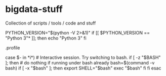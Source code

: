 # bigdata-stuff
Collection of scripts / tools / code and stuff

PYTHON_VERSION="$(python -V 2>&1)"
if [[ $PYTHON_VERSION == "Python 3"* ]]; then
  echo "Python 3"
fi


 .profile


case $- in
  *i*)
    # Interactive session. Try switching to bash.
    if [ -z "$BASH" ]; then # do nothing if running under bash already
      bash=$(command -v bash)
      if [ -x "$bash" ]; then
        export SHELL="$bash"
        exec "$bash"
      fi
    fi
esac

